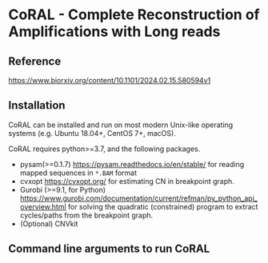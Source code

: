 #  CoRAL - Complete Reconstruction of Amplifications with Long reads
## Reference
https://www.biorxiv.org/content/10.1101/2024.02.15.580594v1

## Installation
CoRAL can be installed and run on most modern Unix-like operating systems (e.g. Ubuntu 18.04+, CentOS 7+, macOS). 

CoRAL requires python>=3.7, and the following packages.
* pysam(>=0.1.7) https://pysam.readthedocs.io/en/stable/ for reading mapped sequences in ```*.BAM``` format
* cvxopt https://cvxopt.org/ for estimating CN in breakpoint graph.
* Gurobi (>=9.1, for Python) https://www.gurobi.com/documentation/current/refman/py_python_api_overview.html for solving the quadratic (constrained) program to extract cycles/paths from the breakpoint graph.
* (Optional) CNVkit 

## Command line arguments to run CoRAL


